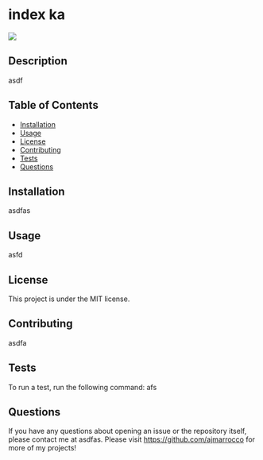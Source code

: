 # index ka

  <a href='https://opensource.org/licenses/MIT'><img src='https://img.shields.io/badge/License-MIT-yellow.svg'></a>

## Description
asdf

## Table of Contents
* [Installation](#installation)
* [Usage](#usage)
* [License](#license)
* [Contributing](#contributing)
* [Tests](#tests)
* [Questions](#questions)

## Installation
asdfas

## Usage
asfd

## License 
This project is under the MIT license. 

## Contributing
asdfa

## Tests

To run a test, run the following command: afs

## Questions

If you have any questions about opening an issue or the repository itself, please contact me at asdfas.  Please visit https://github.com/ajmarrocco for more of my projects!

